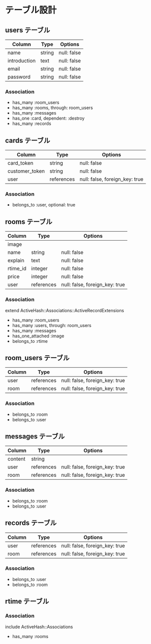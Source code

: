 # テーブル設計

## users テーブル

| Column       | Type   | Options     |
| ------------ | ------ | ----------- |
| name         | string | null: false |
| introduction | text   | null: false |
| email        | string | null: false |
| password     | string | null: false |

### Association

- has_many :room_users
- has_many :rooms, through: room_users
- has_many :messages
- has_one  :card, dependent: :destroy
- has_many :records


## cards テーブル

| Column         | Type       | Options                        |
| -------------- | ---------- | ------------------------------ |
| card_token     | string     | null: false                    |
| customer_token | string     | null: false                    |
| user           | references | null: false, foreign_key: true |

### Association

- belongs_to :user, optional: true


## rooms テーブル

| Column   | Type       | Options                        |
| -------- | ---------- | ------------------------------ |
| image    |            |                                |
| name     | string     | null: false                    |
| explain  | text       | null: false                    |
| rtime_id | integer    | null: false                    |
| price    | integer    | null: false                    |
| user     | references | null: false, foreign_key: true |

### Association

extend ActiveHash::Associations::ActiveRecordExtensions
- has_many :room_users
- has_many :users, through: room_users
- has_many :messages
- has_one_attached :image
- belongs_to :rtime


## room_users テーブル

| Column | Type       | Options                        |
| ------ | ---------- | ------------------------------ |
| user   | references | null: false, foreign_key: true |
| room   | references | null: false, foreign_key: true |

### Association

- belongs_to :room
- belongs_to :user


## messages テーブル

| Column  | Type       | Options                        |
| ------- | ---------- | ------------------------------ |
| content | string     |                                |
| user    | references | null: false, foreign_key: true |
| room    | references | null: false, foreign_key: true |

### Association

- belongs_to :room
- belongs_to :user


## records テーブル

| Column     | Type       | Options                        |
| ---------- | ---------- | -------------------------------|
| user       | references | null: false, foreign_key: true |
| room       | references | null: false, foreign_key: true |

### Association

- belongs_to :user
- belongs_to :room


## rtime テーブル

### Association
include ActiveHash::Associations
- has_many :rooms